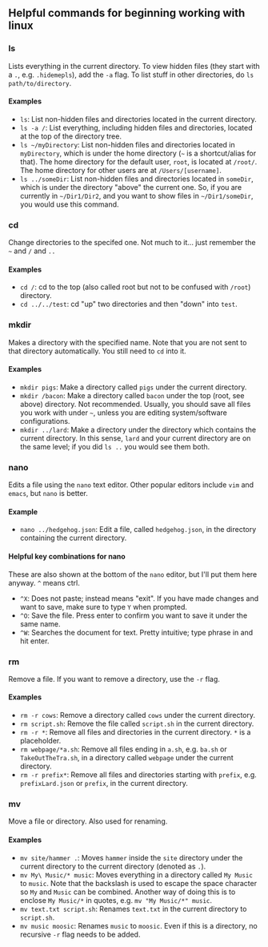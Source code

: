 ## Helpful commands for beginning working with linux  

### ls  

Lists everything in the current directory. To view hidden files (they start with a `.`, e.g. `.hidemepls`), add the `-a` flag. To list stuff in other directories, do `ls path/to/directory`.  

#### Examples  

- `ls`: List non-hidden files and directories located in the current directory.
- `ls -a /`: List everything, including hidden files and directories, located at the top of the directory tree.  
- `ls ~/myDirectory`: List non-hidden files and directories located in `myDirectory`, which is under the home directory (`~` is a shortcut/alias for that). The home directory for the default user, `root`, is located at `/root/`. The home directory for other users are at `/Users/[username]`.  
- `ls ../someDir`: List non-hidden files and directories located in `someDir`, which is under the directory "above" the current one. So, if you are currently in `~/Dir1/Dir2`, and you want to show files in `~/Dir1/someDir`, you would use this command.  

### cd  

Change directories to the specifed one. Not much to it... just remember the `~` and `/` and `..`  

#### Examples  

- `cd /`: cd to the top (also called root but not to be confused with `/root`) directory.  
- `cd ../../test`: cd "up" two directories and then "down" into `test`.  

### mkdir  

Makes a directory with the specified name. Note that you are not sent to that directory automatically. You still need to `cd` into it.

#### Examples  

- `mkdir pigs`: Make a directory called `pigs` under the current directory.  
- `mkdir /bacon`: Make a directory called `bacon` under the top (root, see above) directory. Not recommended. Usually, you should save all files you work with under `~`, unless you are editing system/software configurations.  
- `mkdir ../lard`: Make a directory under the directory which contains the current directory. In this sense, `lard` and your current directory are on the same level; if you did `ls ..` you would see them both.  

### nano  

Edits a file using the `nano` text editor. Other popular editors include `vim` and `emacs`, but `nano` is better.  

#### Example  

- `nano ../hedgehog.json`: Edit a file, called `hedgehog.json`, in the directory containing the current directory.  

#### Helpful key combinations for nano  

These are also shown at the bottom of the `nano` editor, but I'll put them here anyway. `^` means ctrl.  
- `^X`: Does not paste; instead means "exit". If you have made changes and want to save, make sure to type `Y` when prompted.  
- `^O`: Save the file. Press enter to confirm you want to save it under the same name.  
- `^W`: Searches the document for text.  Pretty intuitive; type phrase in and hit enter.  

### rm  

Remove a file. If you want to remove a directory, use the `-r` flag.  

#### Examples  

- `rm -r cows`: Remove a directory called `cows` under the current directory.  
- `rm script.sh`: Remove the file called `script.sh` in the current directory.  
- `rm -r *`: Remove all files and directories in the current directory. `*` is a placeholder.  
- `rm webpage/*a.sh`: Remove all files ending in `a.sh`, e.g. `ba.sh` or `TakeOutTheTra.sh`, in a directory called `webpage` under the current directory.  
- `rm -r prefix*`: Remove all files and directories starting with `prefix`, e.g. `prefixLard.json` or `prefix`, in the current directory.  

### mv  

Move a file or directory. Also used for renaming.  

#### Examples

- `mv site/hammer .`: Moves `hammer` inside the `site` directory under the current directory to the current directory (denoted as `.`).  
- `mv My\ Music/* music`: Moves everything in a directory called `My Music` to `music`. Note that the backslash is used to escape the space character so `My` and `Music` can be combined. Another way of doing this is to enclose `My Music/*` in quotes, e.g. `mv "My Music/*" music`.  
- `mv text.txt script.sh`: Renames `text.txt` in the current directory to `script.sh`.  
- `mv music moosic`: Renames `music` to `moosic`. Even if this is a directory, no recursive `-r` flag needs to be added.  